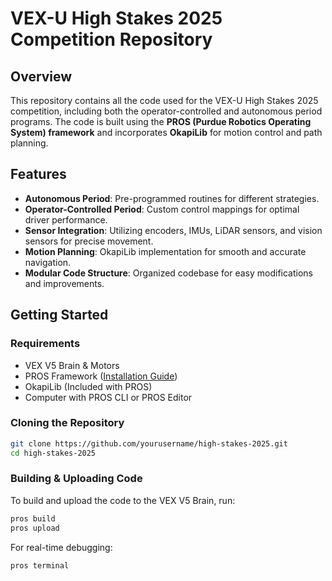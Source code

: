 # VEX-U High Stakes 2025 Competition Repository

## Overview
This repository contains all the code used for the VEX-U High Stakes 2025 competition, including both the operator-controlled and autonomous period programs. The code is built using the **PROS (Purdue Robotics Operating System) framework** and incorporates **OkapiLib** for motion control and path planning.

## Features
- **Autonomous Period**: Pre-programmed routines for different strategies.
- **Operator-Controlled Period**: Custom control mappings for optimal driver performance.
- **Sensor Integration**: Utilizing encoders, IMUs, LiDAR sensors, and vision sensors for precise movement.
- **Motion Planning**: OkapiLib implementation for smooth and accurate navigation.
- **Modular Code Structure**: Organized codebase for easy modifications and improvements.

## Getting Started
### Requirements
- VEX V5 Brain & Motors
- PROS Framework ([Installation Guide](https://pros.cs.purdue.edu/))
- OkapiLib (Included with PROS)
- Computer with PROS CLI or PROS Editor

### Cloning the Repository
```sh
git clone https://github.com/yourusername/high-stakes-2025.git
cd high-stakes-2025
```

### Building & Uploading Code
To build and upload the code to the VEX V5 Brain, run:
```sh
pros build
pros upload
```
For real-time debugging:
```sh
pros terminal
```
